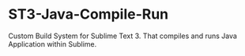 ST3-Java-Compile-Run
====================

Custom Build System for Sublime Text 3. That compiles and runs Java Application within Sublime.
